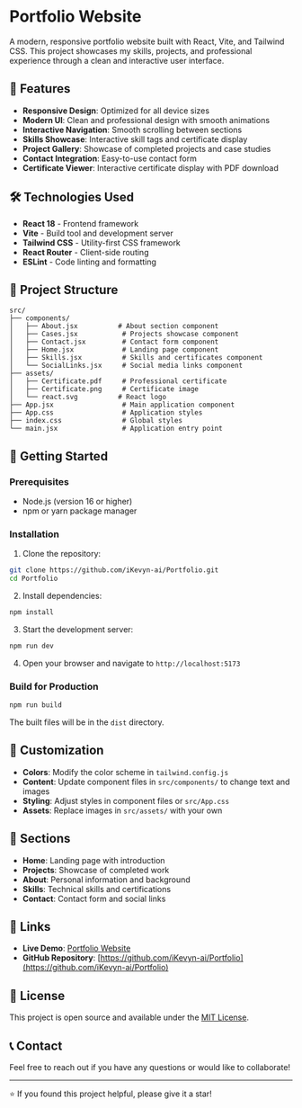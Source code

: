 # Portfolio Website

A modern, responsive portfolio website built with React, Vite, and Tailwind CSS. This project showcases my skills, projects, and professional experience through a clean and interactive user interface.

## 🚀 Features

- **Responsive Design**: Optimized for all device sizes
- **Modern UI**: Clean and professional design with smooth animations
- **Interactive Navigation**: Smooth scrolling between sections
- **Skills Showcase**: Interactive skill tags and certificate display
- **Project Gallery**: Showcase of completed projects and case studies
- **Contact Integration**: Easy-to-use contact form
- **Certificate Viewer**: Interactive certificate display with PDF download

## 🛠️ Technologies Used

- **React 18** - Frontend framework
- **Vite** - Build tool and development server
- **Tailwind CSS** - Utility-first CSS framework
- **React Router** - Client-side routing
- **ESLint** - Code linting and formatting

## 📁 Project Structure

```
src/
├── components/
│   ├── About.jsx          # About section component
│   ├── Cases.jsx           # Projects showcase component
│   ├── Contact.jsx         # Contact form component
│   ├── Home.jsx            # Landing page component
│   ├── Skills.jsx          # Skills and certificates component
│   └── SocialLinks.jsx     # Social media links component
├── assets/
│   ├── Certificate.pdf     # Professional certificate
│   ├── Certificate.png     # Certificate image
│   └── react.svg          # React logo
├── App.jsx                 # Main application component
├── App.css                 # Application styles
├── index.css               # Global styles
└── main.jsx                # Application entry point
```

## 🚀 Getting Started

### Prerequisites

- Node.js (version 16 or higher)
- npm or yarn package manager

### Installation

1. Clone the repository:
```bash
git clone https://github.com/iKevyn-ai/Portfolio.git
cd Portfolio
```

2. Install dependencies:
```bash
npm install
```

3. Start the development server:
```bash
npm run dev
```

4. Open your browser and navigate to `http://localhost:5173`

### Build for Production

```bash
npm run build
```

The built files will be in the `dist` directory.

## 🎨 Customization

- **Colors**: Modify the color scheme in `tailwind.config.js`
- **Content**: Update component files in `src/components/` to change text and images
- **Styling**: Adjust styles in component files or `src/App.css`
- **Assets**: Replace images in `src/assets/` with your own

## 📱 Sections

- **Home**: Landing page with introduction
- **Projects**: Showcase of completed work
- **About**: Personal information and background
- **Skills**: Technical skills and certifications
- **Contact**: Contact form and social links

## 🔗 Links

- **Live Demo**: [Portfolio Website](https://ikevyn-ai.github.io/Portfolio)
- **GitHub Repository**: [https://github.com/iKevyn-ai/Portfolio](https://github.com/iKevyn-ai/Portfolio)

## 📄 License

This project is open source and available under the [MIT License](LICENSE).

## 📞 Contact

Feel free to reach out if you have any questions or would like to collaborate!

---

⭐ If you found this project helpful, please give it a star!